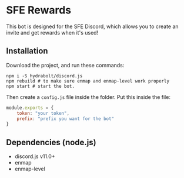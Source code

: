 # SFE Rewards

This bot is designed for the SFE Discord, which allows you to create an invite and get rewards when it's used!

## Installation

Download the project, and run these commands:

```
npm i -S hydrabolt/discord.js
npm rebuild # to make sure enmap and enmap-level work properly
npm start # start the bot.
```

Then create a `config.js` file inside the folder. Put this inside the file:
```javascript
module.exports = {
    token: "your token",
    prefix: "prefix you want for the bot"
}
```

## Dependencies (node.js)

- discord.js v11.0+
- enmap
- enmap-level
